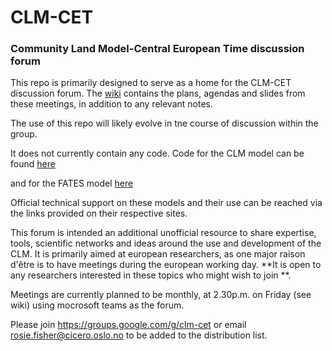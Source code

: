 # CLM-CET
### Community Land Model-Central European Time discussion forum 

This repo is primarily designed to serve as a home for the CLM-CET discussion forum. The [wiki](https://github.com/rosiealice/CLM-CET/wiki) contains the plans, agendas and slides from these meetings, in addition to any relevant notes. 

The use of this repo will likely evolve in tne course of discussion within the group. 

It does not currently contain any code.
Code for the CLM model can be found [here](https://github.com/ESCOMP/ctsm)

and for the FATES model [here](https://github.com/NGEET/fates)

Official technical support on these models and their use can be reached via the links provided on their respective sites. 

This forum is intended an additional unofficial resource to share expertise, tools, scientific networks and ideas around the use and development of the CLM. It is primarily aimed at european researchers, as one major raison d'être is to have meetings during the european working day. **It is open to any researchers interested in these topics who might wish to join **.

Meetings are currently planned to be monthly, at 2.30p.m. on Friday (see wiki) using mocrosoft teams as the forum.

Please join https://groups.google.com/g/clm-cet or email  rosie.fisher@cicero.oslo.no to be added to the distribution list. 





